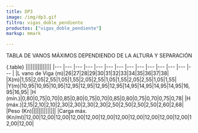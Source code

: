 ```yaml
---
title: DP3
image: /img/dp3.gif
filtro: vigas_doble_pendiente
productos: ["vigas_doble_pendiente"]
markup: mmark

---
```



TABLA DE VANOS MÁXIMOS DEPENDIENDO DE LA ALTURA Y SEPARACIÓN

{.table}
|||||||||||||||
|--- |--- |--- |--- |--- |--- |--- |--- |--- |--- |--- |--- |--- |--- |
|L vano de Viga (m)|26|27|28|29|30|31|32|33|34|35|36|37|38|
|X(m)|1,55|2,05|2,55|1,05|1,55|2,05|2,55|1,05|1,55|2,05|2,55|1,05|1,55|
|Y(m)|10,95|10,95|10,95|12,95|12,95|12,95|12,95|14,95|14,95|14,95|14,95|16,95|16,95|
|H (mín.)|0,80|0,75|0,70|0,85|0,80|0,75|0,70|0,85|0,80|0,75|0,70|0,75|0,78|
|H (máx.)|2,15|2,10|2,10|2,30|2,30|2,30|2,30|2,50|2,50|2,50|2,50|2,60|2,68|
|Peso (Kn)||||||||||||||
|Carga máx. (Kn/ml)|12,00|12,00|12,00|12,00|12,00|12,00|12,00|12,00|12,00|12,00|12,00|12,00|12,00|
